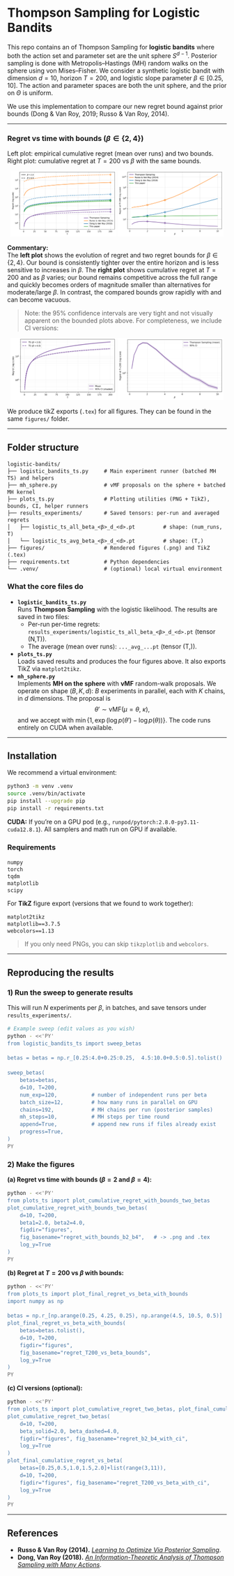 # Thompson Sampling for Logistic Bandits

This repo contains an of Thompson Sampling for **logistic bandits** where both the action set and parameter set are the unit sphere $S^{d-1}$. Posterior sampling is done with Metropolis–Hastings (MH) random walks on the sphere using von Mises–Fisher. We consider a synthetic logistic bandit with dimension $d=10$, horizon $T=200$, and logistic slope parameter $\beta\in[0.25,10]$. The action and parameter spaces are both the unit sphere, and the prior on $\Theta$ is uniform.

We use this implementation to compare our new regret bound against prior bounds (Dong & Van Roy, 2019; Russo & Van Roy, 2014).

---

### Regret vs time with bounds ($\beta \in \{2,4\}$)
Left plot: empirical cumulative regret (mean over runs) and two bounds.  
Right plot: cumulative regret at $T=200$ vs $\beta$ with the same bounds.

<p align="center">
  <img src="figures/regret_with_bounds_b2_b4.png" alt="Regret with bounds for beta=2 and beta=4" width="48%">
  <img src="figures/regret_T200_vs_beta_bounds.png" alt="Regret at T=200 vs beta with bounds" width="48%">
</p>

**Commentary:**  
The **left plot** shows the evolution of regret and two regret bounds for $\beta\in\{2,4\}$. Our bound is consistently tighter over the entire horizon and is less sensitive to increases in $\beta$. The **right plot** shows cumulative regret at $T = 200$ and as $\beta$ varies; our bound remains competitive across the full range and quickly becomes orders of magnitude smaller than alternatives for moderate/large $\beta$. In contrast, the compared bounds grow rapidly with and can become vacuous.

> Note: the 95% confidence intervals are very tight and not visually apparent on the bounded plots above. For completeness, we include CI versions:

<p align="center">
  <img src="figures/regret_b2_b4_with_ci.png" alt="Regret with CI for beta=2 and beta=4" width="48%">
  <img src="figures/regret_T200_vs_beta_with_ci.png" alt="Regret at T=200 vs beta with CI" width="48%">
</p>

We produce tikZ exports (`.tex`) for all figures. They can be found in the same `figures/` folder.

---

## Folder structure

```
logistic-bandits/
├── logistic_bandits_ts.py     # Main experiment runner (batched MH TS) and helpers
├── mh_sphere.py               # vMF proposals on the sphere + batched MH kernel
├── plots_ts.py                # Plotting utilities (PNG + TikZ), bounds, CI, helper runners
├── results_experiments/       # Saved tensors: per-run and averaged regrets
│   ├── logistic_ts_all_beta_<β>_d_<d>.pt         # shape: (num_runs, T)
│   └── logistic_ts_avg_beta_<β>_d_<d>.pt         # shape: (T,)
├── figures/                   # Rendered figures (.png) and TikZ (.tex)
├── requirements.txt           # Python dependencies
└── .venv/                     # (optional) local virtual environment
```

### What the core files do
- **`logistic_bandits_ts.py`**  
  Runs **Thompson Sampling** with the logistic likelihood. The results are saved in two files:
  - Per-run per-time regrets: `results_experiments/logistic_ts_all_beta_<β>_d_<d>.pt` (tensor (N,T)).
  - The average (mean over runs): `..._avg_...pt` (tensor (T,)).
- **`plots_ts.py`**  
  Loads saved results and produces the four figures above. It also exports TikZ via `matplot2tikz`.
- **`mh_sphere.py`**  
  Implements **MH on the sphere** with **vMF** random-walk proposals. We operate on shape $(B,K,d)$: $B$ experiments in parallel, each with $K$ chains, in $d$ dimensions. The proposal is
  $$
  \theta' \sim \mathrm{vMF}(\mu=\theta,\ \kappa),
  $$
  and we accept with $\min\{1, \exp(\log p(\theta') - \log p(\theta))\}$. The code runs entirely on CUDA when available.



---

## Installation

We recommend a virtual environment:

```bash
python3 -m venv .venv
source .venv/bin/activate
pip install --upgrade pip
pip install -r requirements.txt
```

**CUDA:** If you’re on a GPU pod (e.g., `runpod/pytorch:2.8.0-py3.11-cuda12.8.1`). All samplers and math run on GPU if available.

### Requirements

```
numpy
torch
tqdm
matplotlib
scipy
```

For **TikZ** figure export (versions that we found to work together):
```
matplot2tikz
matplotlib==3.7.5
webcolors==1.13
```

> If you only need PNGs, you can skip `tikzplotlib` and `webcolors`.

---

## Reproducing the results

### 1) Run the sweep to generate results

This will run $N$ experiments per $\beta$, in batches, and save tensors under `results_experiments/`.

```bash
# Example sweep (edit values as you wish)
python - <<'PY'
from logistic_bandits_ts import sweep_betas

betas = betas = np.r_[0.25:4.0+0.25:0.25,  4.5:10.0+0.5:0.5].tolist()

sweep_betas(
    betas=betas,
    d=10, T=200,
    num_exp=120,           # number of independent runs per beta
    batch_size=12,         # how many runs in parallel on GPU
    chains=192,            # MH chains per run (posterior samples)
    mh_steps=10,           # MH steps per time round
    append=True,           # append new runs if files already exist
    progress=True,
)
PY
```


### 2) Make the figures

**(a) Regret vs time with bounds ($\beta = 2$ and $\beta = 4$):**
```bash
python - <<'PY'
from plots_ts import plot_cumulative_regret_with_bounds_two_betas
plot_cumulative_regret_with_bounds_two_betas(
    d=10, T=200,
    beta1=2.0, beta2=4.0,
    figdir="figures",
    fig_basename="regret_with_bounds_b2_b4",   # -> .png and .tex
    log_y=True
)
PY
```

**(b) Regret at $T=200$ vs $\beta$ with bounds:**
```bash
python - <<'PY'
from plots_ts import plot_final_regret_vs_beta_with_bounds
import numpy as np

betas = np.r_[np.arange(0.25, 4.25, 0.25), np.arange(4.5, 10.5, 0.5)]
plot_final_regret_vs_beta_with_bounds(
    betas=betas.tolist(),
    d=10, T=200,
    figdir="figures",
    fig_basename="regret_T200_vs_beta_bounds",
    log_y=True
)
PY
```

**(c) CI versions (optional):**
```bash
python - <<'PY'
from plots_ts import plot_cumulative_regret_two_betas, plot_final_cumulative_regret_vs_beta
plot_cumulative_regret_two_betas(
    d=10, T=200,
    beta_solid=2.0, beta_dashed=4.0,
    figdir="figures", fig_basename="regret_b2_b4_with_ci",
    log_y=True
)
plot_final_cumulative_regret_vs_beta(
    betas=[0.25,0.5,1.0,1.5,2.0]+list(range(3,11)),
    d=10, T=200,
    figdir="figures", fig_basename="regret_T200_vs_beta_with_ci",
    log_y=True
)
PY
```

---

## References

- **Russo & Van Roy (2014).** [*Learning to Optimize Via Posterior Sampling*](https://arxiv.org/pdf/1301.2609).  
- **Dong, Van Roy (2018).** [*An Information-Theoretic Analysis of Thompson Sampling with Many Actions*](https://arxiv.org/pdf/1805.11845).  


